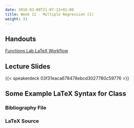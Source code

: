 ```yaml
---
date: 2016-03-08T21:07:13+01:00
title: Week 11 - Multiple Regression (1)
weight: 31
---
```


## Handouts

<a class="btn btn-primary btn-outline btn-xs{{end}}" href="https://github.com/slu-soc5050/Week-13/blob/master/Functions/week-13-r.pdf" target="_blank"> Functions </a>
<a class="btn btn-primary btn-outline btn-xs{{end}}" href="https://github.com/slu-soc5050/Week-13/blob/master/Lab/week-13-lab.pdf" target="_blank"> Lab </a>
<a class="btn btn-primary btn-outline btn-xs{{end}}" href="https://github.com/slu-soc5050/Week-13/blob/master/LaTeX/week-13-latex.pdf" target="_blank"> LaTeX </a>
<a class="btn btn-primary btn-outline btn-xs{{end}}" href="https://github.com/slu-soc5050/Week-13/blob/master/Workflow/week-13-workflow.pdf" target="_blank"> Workflow </a>

## Lecture Slides
{{< speakerdeck 03f31eaca678478ebcd3027780c59776 >}}

## Some Example LaTeX Syntax for Class
### Bibliography File

<script data-gist-id="92379631f15264a5ee6211f36ac0d54c"></script>

### LaTeX Source

<script data-gist-id="5eb0d80f7cc29a85ccdd82ae5c3abe28"></script>
